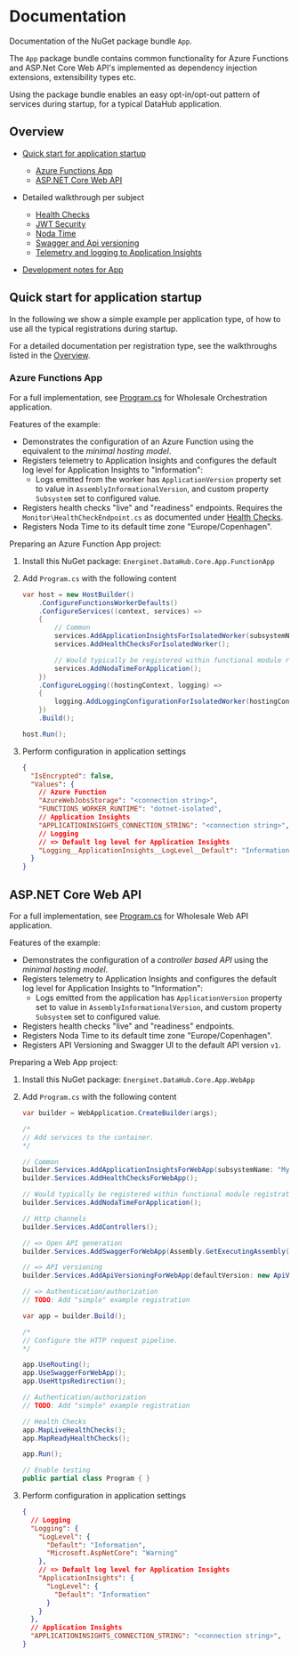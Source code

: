 # Documentation

Documentation of the NuGet package bundle `App`.

The `App` package bundle contains common functionality for Azure Functions and ASP.Net Core Web API's implemented as dependency injection extensions, extensibility types etc.

Using the package bundle enables an easy opt-in/opt-out pattern of services during startup, for a typical DataHub application.

## Overview

- [Quick start for application startup](#quick-start-for-application-startup)
    - [Azure Functions App](#azure-functions-app)
    - [ASP.NET Core Web API](#aspnet-core-web-api)

- Detailed walkthrough per subject
    - [Health Checks](./registrations/health-checks.md)
    - [JWT Security](./registrations/authorization.md)
    - [Noda Time](./registrations/noda-time.md)
    - [Swagger and Api versioning](./registrations/swagger-api-version.md)
    - [Telemetry and logging to Application Insights](./registrations/telemetry.md)

- [Development notes for App](development.md)

## Quick start for application startup

In the following we show a simple example per application type, of how to use all the typical registrations during startup.

For a detailed documentation per registration type, see the walkthroughs listed in the [Overview](#overview).

### Azure Functions App

For a full implementation, see [Program.cs](https://github.com/Energinet-DataHub/opengeh-wholesale/blob/main/source/dotnet/wholesale-api/Orchestration/Program.cs) for Wholesale Orchestration application.

Features of the example:

- Demonstrates the configuration of an Azure Function using the equivalent to the _minimal hosting model_.
- Registers telemetry to Application Insights and configures the default log level for Application Insights to "Information":
    - Logs emitted from the worker has `ApplicationVersion` property set to value in `AssemblyInformationalVersion`, and custom property `Subsystem` set to configured value.
- Registers health checks "live" and "readiness" endpoints. Requires the `Monitor\HealthCheckEndpoint.cs` as documented under [Health Checks](./registrations/health-checks.md#preparing-an-azure-function-app-project).
- Registers Noda Time to its default time zone "Europe/Copenhagen".

Preparing an Azure Function App project:

1) Install this NuGet package: `Energinet.DataHub.Core.App.FunctionApp`

1) Add `Program.cs` with the following content

   ```cs
   var host = new HostBuilder()
       .ConfigureFunctionsWorkerDefaults()
       .ConfigureServices((context, services) =>
       {
           // Common
           services.AddApplicationInsightsForIsolatedWorker(subsystemName: "MySubsystem");
           services.AddHealthChecksForIsolatedWorker();

           // Would typically be registered within functional module registration methods instead of here.
           services.AddNodaTimeForApplication();
       })
       .ConfigureLogging((hostingContext, logging) =>
       {
           logging.AddLoggingConfigurationForIsolatedWorker(hostingContext);
       })
       .Build();

   host.Run();

   ```

1) Perform configuration in application settings

   ```json
   {
     "IsEncrypted": false,
     "Values": {
       // Azure Function
       "AzureWebJobsStorage": "<connection string>",
       "FUNCTIONS_WORKER_RUNTIME": "dotnet-isolated",
       // Application Insights
       "APPLICATIONINSIGHTS_CONNECTION_STRING": "<connection string>",
       // Logging
       // => Default log level for Application Insights
       "Logging__ApplicationInsights__LogLevel__Default": "Information",
     }
   }

   ```

## ASP.NET Core Web API

For a full implementation, see [Program.cs](https://github.com/Energinet-DataHub/opengeh-wholesale/blob/main/source/dotnet/wholesale-api/WebApi/Program.cs) for Wholesale Web API application.

Features of the example:

- Demonstrates the configuration of a _controller based API_ using the _minimal hosting model_.
- Registers telemetry to Application Insights and configures the default log level for Application Insights to "Information":
    - Logs emitted from the application has `ApplicationVersion` property set to value in `AssemblyInformationalVersion`, and custom property `Subsystem` set to configured value.
- Registers health checks "live" and "readiness" endpoints.
- Registers Noda Time to its default time zone "Europe/Copenhagen".
- Registers API Versioning and Swagger UI to the default API version `v1`.

Preparing a Web App project:

1) Install this NuGet package: `Energinet.DataHub.Core.App.WebApp`

1) Add `Program.cs` with the following content

   ```cs
   var builder = WebApplication.CreateBuilder(args);

   /*
   // Add services to the container.
   */

   // Common
   builder.Services.AddApplicationInsightsForWebApp(subsystemName: "MySubsystem");
   builder.Services.AddHealthChecksForWebApp();

   // Would typically be registered within functional module registration methods instead of here.
   builder.Services.AddNodaTimeForApplication();

   // Http channels
   builder.Services.AddControllers();

   // => Open API generation
   builder.Services.AddSwaggerForWebApp(Assembly.GetExecutingAssembly(), swaggerUITitle: "My Web API");

   // => API versioning
   builder.Services.AddApiVersioningForWebApp(defaultVersion: new ApiVersion(1, 0));

   // => Authentication/authorization
   // TODO: Add "simple" example registration

   var app = builder.Build();

   /*
   // Configure the HTTP request pipeline.
   */

   app.UseRouting();
   app.UseSwaggerForWebApp();
   app.UseHttpsRedirection();

   // Authentication/authorization
   // TODO: Add "simple" example registration

   // Health Checks
   app.MapLiveHealthChecks();
   app.MapReadyHealthChecks();

   app.Run();

   // Enable testing
   public partial class Program { }
   ```

1) Perform configuration in application settings

   ```json
   {
     // Logging
     "Logging": {
       "LogLevel": {
         "Default": "Information",
         "Microsoft.AspNetCore": "Warning"
       },
       // => Default log level for Application Insights
       "ApplicationInsights": {
         "LogLevel": {
           "Default": "Information"
         }
       }
     },
     // Application Insights
     "APPLICATIONINSIGHTS_CONNECTION_STRING": "<connection string>",
   }
   ```
